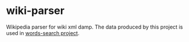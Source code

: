# wiki-parser
Wikipedia parser for wiki xml damp. 
The data produced by this project is used in [words-search project](https://github.com/m-plank/words-search).

